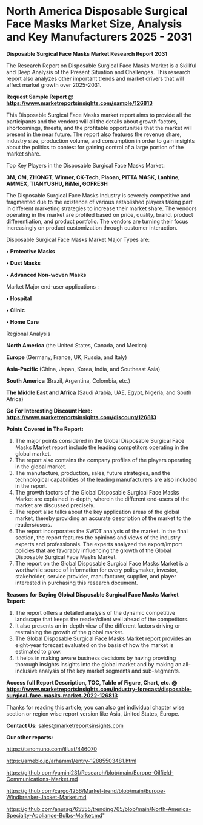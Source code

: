 # North America Disposable Surgical Face Masks Market Size, Analysis and Key Manufacturers 2025 - 2031

<strong>Disposable Surgical Face Masks Market Research Report 2031</strong>

The Research Report on Disposable Surgical Face Masks Market is a Skillful and Deep Analysis of the Present Situation and Challenges. This research report also analyzes other important trends and market drivers that will affect market growth over 2025-2031.

<strong>Request Sample Report @ <a href=https://www.marketreportsinsights.com/sample/126813>https://www.marketreportsinsights.com/sample/126813</a></strong>

This Disposable Surgical Face Masks market report aims to provide all the participants and the vendors will all the details about growth factors, shortcomings, threats, and the profitable opportunities that the market will present in the near future. The report also features the revenue share, industry size, production volume, and consumption in order to gain insights about the politics to contest for gaining control of a large portion of the market share.

Top Key Players in the Disposable Surgical Face Masks Market:

<strong>3M, CM, ZHONGT, Winner, CK-Tech, Piaoan, PITTA MASK, Lanhine, AMMEX, TIANYUSHU, RiMei, GOFRESH</strong>

The Disposable Surgical Face Masks Industry is severely competitive and fragmented due to the existence of various established players taking part in different marketing strategies to increase their market share. The vendors operating in the market are profiled based on price, quality, brand, product differentiation, and product portfolio. The vendors are turning their focus increasingly on product customization through customer interaction.

Disposable Surgical Face Masks Market Major Types are:

<strong>• Protective Masks

• Dust Masks

• Advanced Non-woven Masks</strong>

Market Major end-user applications :

<strong>• Hospital

• Clinic

• Home Care</strong>

Regional Analysis

</u><strong><b>North America</b></strong> (the United States, Canada, and Mexico)

<strong><b>Europe </b></strong>(Germany, France, UK, Russia, and Italy)

<strong><b>Asia-Pacific</b></strong> (China, Japan, Korea, India, and Southeast Asia)

<strong><b>South America</b></strong> (Brazil, Argentina, Colombia, etc.)

<strong><b>The Middle East and Africa</b></strong> (Saudi Arabia, UAE, Egypt, Nigeria, and South Africa)

<strong>Go For Interesting Discount Here: <a href=https://www.marketreportsinsights.com/discount/126813>https://www.marketreportsinsights.com/discount/126813</a></strong>

<strong>Points Covered in The Report:</strong>
<ol>
  <li>The major points considered in the Global Disposable Surgical Face Masks Market report include the leading competitors operating in the global market.</li>
  <li>The report also contains the company profiles of the players operating in the global market.</li>
  <li>The manufacture, production, sales, future strategies, and the technological capabilities of the leading manufacturers are also included in the report.</li>
  <li>The growth factors of the Global Disposable Surgical Face Masks Market are explained in-depth, wherein the different end-users of the market are discussed precisely.</li>
  <li>The report also talks about the key application areas of the global market, thereby providing an accurate description of the market to the readers/users.</li>
  <li>The report incorporates the SWOT analysis of the market. In the final section, the report features the opinions and views of the industry experts and professionals. The experts analyzed the export/import policies that are favorably influencing the growth of the Global Disposable Surgical Face Masks Market.</li>
  <li>The report on the Global Disposable Surgical Face Masks Market is a worthwhile source of information for every policymaker, investor, stakeholder, service provider, manufacturer, supplier, and player interested in purchasing this research document.</li>
</ol>
<strong>Reasons for Buying Global Disposable Surgical Face Masks Market Report:</strong>

<ol>
  <li>The report offers a detailed analysis of the dynamic competitive landscape that keeps the reader/client well ahead of the competitors.</li>
  <li>It also presents an in-depth view of the different factors driving or restraining the growth of the global market.</li>
  <li>The Global Disposable Surgical Face Masks Market report provides an eight-year forecast evaluated on the basis of how the market is estimated to grow.</li>
  <li>It helps in making aware business decisions by having providing thorough insights insights into the global market and by making an all-inclusive analysis of the key market segments and sub-segments.</li>
</ol>
<strong>Access full Report Description, TOC, Table of Figure, Chart, etc. @ <a href=https://www.marketreportsinsights.com/industry-forecast/disposable-surgical-face-masks-market-2022-126813>https://www.marketreportsinsights.com/industry-forecast/disposable-surgical-face-masks-market-2022-126813</a></strong>


Thanks for reading this article; you can also get individual chapter wise section or region wise report version like Asia, United States, Europe.

<strong>Contact Us:</strong>
sales@marketreportsinsights.com

<strong>Our other reports:</strong>

<a href=https://tanomuno.com/illust/446070>https://tanomuno.com/illust/446070</a>

<a href=https://ameblo.jp/arhamm1/entry-12885503481.html>https://ameblo.jp/arhamm1/entry-12885503481.html</a>

<a href=https://github.com/yamini231/Research/blob/main/Europe-Oilfield-Communications-Market.md>https://github.com/yamini231/Research/blob/main/Europe-Oilfield-Communications-Market.md</a>

<a href=https://github.com/cargo4256/Market-trend/blob/main/Europe-Windbreaker-Jacket-Market.md>https://github.com/cargo4256/Market-trend/blob/main/Europe-Windbreaker-Jacket-Market.md</a>

<a href=https://github.com/anurag765555/trending765/blob/main/North-America-Specialty-Appliance-Bulbs-Market.md>https://github.com/anurag765555/trending765/blob/main/North-America-Specialty-Appliance-Bulbs-Market.md</a>"
